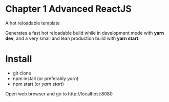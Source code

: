 # Chapter 1 Advanced ReactJS

A hot reloadable template

Generates a fast hot reloadable build while in development mode with **yarn dev**, and a very small and lean production build with **yarn start**.

# Install

- git clone
- npm install (or preferably *yarn*)
- npm start (or *yarn start*)

Open web browser and go to http://localhost:8080

